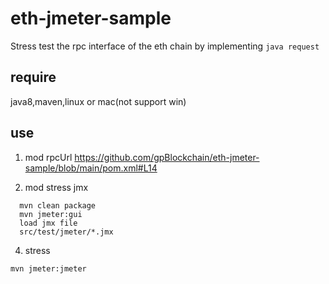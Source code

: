 # eth-jmeter-sample
Stress test the rpc interface of the eth chain by implementing `java request`

## require
java8,maven,linux or mac(not support win)

## use
1. mod rpcUrl
  https://github.com/gpBlockchain/eth-jmeter-sample/blob/main/pom.xml#L14
  
2. mod stress jmx

```
  mvn clean package
  mvn jmeter:gui
  load jmx file
  src/test/jmeter/*.jmx
```  
4. stress
```
mvn jmeter:jmeter
```

